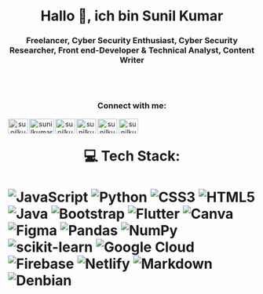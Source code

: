 <h1 align="center">Hallo 👋, ich bin Sunil Kumar</h1>
<h3 align="center">Freelancer, Cyber Security Enthusiast, Cyber Security Researcher, Front end-Developer & Technical Analyst, Content Writer</h3>
<br>
<br>
<h3 align="center">Connect with me:</h3>
<div align="center" dir="center">

<a href="http://infoskc.tech" target="_blank"> <img align="left" src="https://img.shields.io/badge/website-000000?style=for-the-badge&logo=About.me&logoColor=white" alt="sunilkumarchoudari" height="30" width="40" /></a>

<a href="https://codepen.io/sunilkumarchoudari" target="_blank"><img align="left" src="https://raw.githubusercontent.com/rahuldkjain/github-profile-readme-generator/master/src/images/icons/Social/codepen.svg" alt="sunilkumarchoudari" height="30" width="50" /></a>

<a href="https://twitter.com/sunilkumarsuneo" target="_blank"><img align="left" src="https://raw.githubusercontent.com/rahuldkjain/github-profile-readme-generator/master/src/images/icons/Social/twitter.svg" alt="sunilkumarsuneo" height="30" width="40" /></a>

<a href="https://linkedin.com/in/sunilkumarchoudari" target="_blank"><img align="left" src="https://raw.githubusercontent.com/rahuldkjain/github-profile-readme-generator/master/src/images/icons/Social/linked-in-alt.svg" alt="sunilkumarchoudari" height="30" width="40" /></a>

<a href="https://medium.com/sunilkumarchoudari" target="_blank"><img align="left" src="https://raw.githubusercontent.com/rahuldkjain/github-profile-readme-generator/master/src/images/icons/Social/medium.svg" alt="sunilkumarchoudari" height="30" width="40" /></a>

<a href="https://www.hackerrank.com/sunilkumarchoudari" target="_blank"><img align="left" src="https://raw.githubusercontent.com/rahuldkjain/github-profile-readme-generator/master/src/images/icons/Social/hackerrank.svg" alt="sunilkumarchoudari" height="30" width="40" /></a>



</div>
<br>
<h1 align="center">💻 Tech Stack:<h1>

![JavaScript](https://img.shields.io/badge/javascript-%23323330.svg?style=for-the-badge&logo=javascript&logoColor=%23F7DF1E) 
![Python](https://img.shields.io/badge/python-3670A0?style=for-the-badge&logo=python&logoColor=ffdd54) 
![CSS3](https://img.shields.io/badge/css3-%231572B6.svg?style=for-the-badge&logo=css3&logoColor=white) 
![HTML5](https://img.shields.io/badge/html5-%23E34F26.svg?style=for-the-badge&logo=html5&logoColor=white) 
![Java](https://img.shields.io/badge/java-%23ED8B00.svg?style=for-the-badge&logo=java&logoColor=white)
![Bootstrap](https://img.shields.io/badge/bootstrap-%23563D7C.svg?style=for-the-badge&logo=bootstrap&logoColor=white) 
![Flutter](https://img.shields.io/badge/Flutter-%2302569B.svg?style=for-the-badge&logo=Flutter&logoColor=white) 
![Canva](https://img.shields.io/badge/Canva-%2300C4CC.svg?style=for-the-badge&logo=Canva&logoColor=white) 
![Figma](https://img.shields.io/badge/figma-%23F24E1E.svg?style=for-the-badge&logo=figma&logoColor=white) 
![Pandas](https://img.shields.io/badge/pandas-%23150458.svg?style=for-the-badge&logo=pandas&logoColor=white) 
![NumPy](https://img.shields.io/badge/numpy-%23013243.svg?style=for-the-badge&logo=numpy&logoColor=white) 
![scikit-learn](https://img.shields.io/badge/scikit--learn-%23F7931E.svg?style=for-the-badge&logo=scikit-learn&logoColor=white)
![Google Cloud](https://img.shields.io/badge/Google%20Cloud-%234285F4.svg?style=for-the-badge&logo=google-cloud&logoColor=white) 
![Firebase](https://img.shields.io/badge/firebase-%23039BE5.svg?style=for-the-badge&logo=firebase)
![Netlify](https://img.shields.io/badge/netlify-%23000000.svg?style=for-the-badge&logo=netlify&logoColor=#00C7B7)
![Markdown](https://img.shields.io/badge/markdown-%23000000.svg?style=for-the-badge&logo=markdown&logoColor=white) 
![Denbian](https://github.com/Sunilkumarchoudari/sunilkumarchoudari.git)
